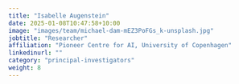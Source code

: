 ```yaml
---
title: "Isabelle Augenstein"
date: 2025-01-08T10:47:58+10:00
image: "images/team/michael-dam-mEZ3PoFGs_k-unsplash.jpg"
jobtitle: "Researcher"
affiliation: "Pioneer Centre for AI, University of Copenhagen"
linkedinurl: ""
category: "principal-investigators"
weight: 8
---
```

